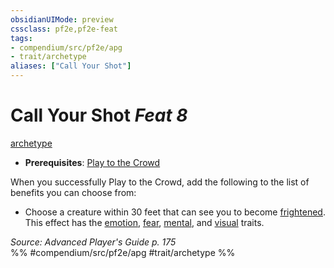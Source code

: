 ```yaml
---
obsidianUIMode: preview
cssclass: pf2e,pf2e-feat
tags:
- compendium/src/pf2e/apg
- trait/archetype
aliases: ["Call Your Shot"]
---
```

# Call Your Shot  *Feat 8*  
[archetype](../../rules/traits/archetype.md)  

- **Prerequisites**: [Play to the Crowd](play-to-the-crowd-apg.md)

When you successfully Play to the Crowd, add the following to the list of benefits you can choose from:

- Choose a creature within 30 feet that can see you to become [frightened](../../rules/conditions.md#Frightened). This effect has the [emotion](../../rules/traits/emotion.md), [fear](../../rules/traits/fear.md), [mental](../../rules/traits/mental.md), and [visual](../../rules/traits/visual.md) traits.

*Source: Advanced Player's Guide p. 175*  
%% #compendium/src/pf2e/apg #trait/archetype %%